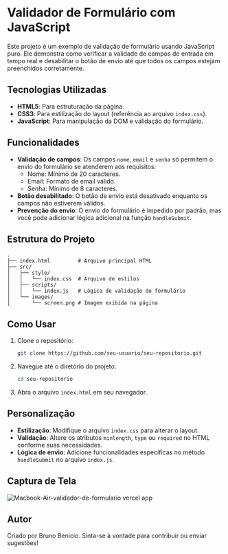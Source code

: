 # Validador de Formulário com JavaScript

Este projeto é um exemplo de validação de formulário usando JavaScript puro. Ele demonstra como verificar a validade de campos de entrada em tempo real e desabilitar o botão de envio até que todos os campos estejam preenchidos corretamente.

## Tecnologias Utilizadas

- **HTML5**: Para estruturação da página.
- **CSS3**: Para estilização do layout (referência ao arquivo `index.css`).
- **JavaScript**: Para manipulação da DOM e validação do formulário.

## Funcionalidades

- **Validação de campos**: Os campos `nome`, `email` e `senha` só permitem o envio do formulário se atenderem aos requisitos:
  - Nome: Mínimo de 20 caracteres.
  - Email: Formato de email válido.
  - Senha: Mínimo de 8 caracteres.
- **Botão desabilitado**: O botão de envio está desativado enquanto os campos não estiverem válidos.
- **Prevenção do envio**: O envio do formulário é impedido por padrão, mas você pode adicionar lógica adicional na função `handleSubmit`.

## Estrutura do Projeto

```
.
├── index.html         # Arquivo principal HTML
├── src/
│   ├── style/
│   │   └── index.css  # Arquivo de estilos
│   ├── scripts/
│   │   └── index.js   # Lógica de validação do formulário
│   └── images/
│       └── screen.png # Imagem exibida na página
```

## Como Usar

1. Clone o repositório:
   ```bash
   git clone https://github.com/seu-usuario/seu-repositorio.git
   ```
2. Navegue até o diretório do projeto:
   ```bash
   cd seu-repositorio
   ```
3. Abra o arquivo `index.html` em seu navegador.

## Personalização

- **Estilização**: Modifique o arquivo `index.css` para alterar o layout.
- **Validação**: Altere os atributos `minlength`, `type` ou `required` no HTML conforme suas necessidades.
- **Lógica de envio**: Adicione funcionalidades específicas no método `handleSubmit` no arquivo `index.js`.

## Captura de Tela

![Macbook-Air-validador-de-formulario vercel app](https://github.com/user-attachments/assets/3edfc1aa-da8a-4dd6-af14-b34382c512a2)

## Autor

Criado por Bruno Benicio. Sinta-se à vontade para contribuir ou enviar sugestões!
